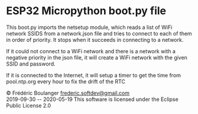 # ESP32 Micropython boot.py file
This boot.py imports the netsetup module, which reads a list of WiFi network SSIDS from a network.json file and tries to connect to each of them in order of priority.
It stops when it succeeds in connecting to a network.

If it could not connect to a WiFi network and there is a network with a negative priority in the json file, it will create a WiFi network with the given SSID and password.

If it is connected to the Internet, it will setup a timer to get the time from pool.ntp.org every hour to fix the drift of the RTC

© Frédéric Boulanger <frederic.softdev@gmail.com>  
2019-09-30 -- 2020-05-19
This software is licensed under the Eclipse Public License 2.0
